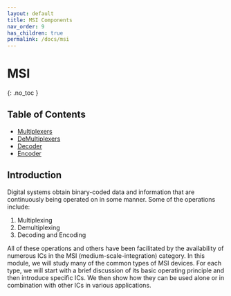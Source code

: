 ```yaml
---
layout: default
title: MSI Components
nav_order: 9
has_children: true
permalink: /docs/msi
---
```

# MSI
{: .no_toc }

## Table of Contents

- [Multiplexers](https://learn.circuitverse.org/docs/MSI/mux.html)
- [DeMultiplexers](https://learn.circuitverse.org/docs/MSI/demux.html)
- [Decoder](https://learn.circuitverse.org/docs/MSI/decoder.html)
- [Encoder](https://learn.circuitverse.org/docs/MSI/encoder.html)

## Introduction

Digital systems obtain binary-coded data and information that are continuously being operated on in some manner. 
Some of the operations include:

1. Multiplexing
2. Demultiplexing
3. Decoding and Encoding

All of these operations and others have been facilitated by the availability of numerous ICs in the MSI
(medium-scale-integration) category.
In this module, we will study many of the common types of MSI devices. 
For each type, we will start with a brief discussion of its basic operating principle and then introduce specific ICs. 
We then show how they can be used alone or in combination with other ICs in various applications.


